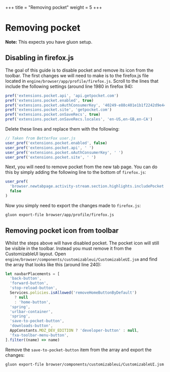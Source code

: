 +++
title = "Removing pocket"
weight = 5
+++

# Removing pocket

**Note:** This expects you have gluon setup.

## Disabling in firefox.js

The goal of this guide is to disable pocket and remove its icon from the toolbar. The first changes we will need to make is to the firefox.js file located in `engine/browser/app/profile/firefox.js`. Scroll to the lines that include the following settings (around line 1980 in firefox 94):

```js
pref('extensions.pocket.api', 'api.getpocket.com')
pref('extensions.pocket.enabled', true)
pref('extensions.pocket.oAuthConsumerKey', '40249-e88c401e1b1f2242d9e441c4')
pref('extensions.pocket.site', 'getpocket.com')
pref('extensions.pocket.onSaveRecs', true)
pref('extensions.pocket.onSaveRecs.locales', 'en-US,en-GB,en-CA')
```

Delete these lines and replace them with the following:

```js
// Taken from BetterFox user.js
user_pref('extensions.pocket.enabled', false)
user_pref('extensions.pocket.api', ' ')
user_pref('extensions.pocket.oAuthConsumerKey', ' ')
user_pref('extensions.pocket.site', ' ')
```

Next, you will need to remove pocket from the new tab page. You can do this by simply adding the following line to the bottom of `firefox.js`:

```js
user_pref(
  'browser.newtabpage.activity-stream.section.highlights.includePocket',
  false
)
```

Now you simply need to export the changes made to `firefox.js`:

```sh
gluon export-file browser/app/profile/firefox.js
```

## Removing pocket icon from toolbar

Whilst the steps above will have disabled pocket. The pocket icon will still be visible in the toolbar. Instead you must remove it from the CustomizableUI layout. Open `engine/browser/components/customizableui/CustomizableUI.jsm` and find the array that looks like this (around line 240):

```js
let navbarPlacements = [
  'back-button',
  'forward-button',
  'stop-reload-button',
  Services.policies.isAllowed('removeHomeButtonByDefault')
    ? null
    : 'home-button',
  'spring',
  'urlbar-container',
  'spring',
  'save-to-pocket-button',
  'downloads-button',
  AppConstants.MOZ_DEV_EDITION ? 'developer-button' : null,
  'fxa-toolbar-menu-button',
].filter((name) => name)
```

Remove the `save-to-pocket-button` item from the array and export the changes:

```sh
gluon export-file browser/components/customizableui/CustomizableUI.jsm
```
